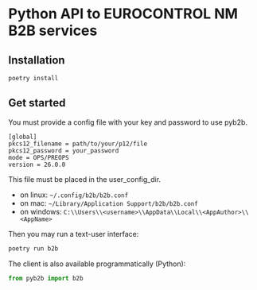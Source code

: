 # Python API to EUROCONTROL NM B2B services

## Installation

```sh
poetry install
```

## Get started

You must provide a config file with your key and password to use pyb2b.

```text
[global]
pkcs12_filename = path/to/your/p12/file
pkcs12_password = your_password
mode = OPS/PREOPS
version = 26.0.0
```

This file must be placed in the user_config_dir.

- on linux: `~/.config/b2b/b2b.conf`
- on mac: `~/Library/Application Support/b2b/b2b.conf`
- on windows: `C:\\Users\\<username>\\AppData\\Local\\<AppAuthor>\\<AppName>`

Then you may run a text-user interface:

```sh
poetry run b2b
```

The client is also available programmatically (Python):

```python
from pyb2b import b2b
```

